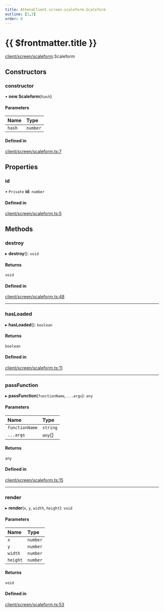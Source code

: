 ```yaml
---
title: AthenaClient.screen.scaleform.Scaleform
outline: [1,3]
order: 0
---
```


# {{ $frontmatter.title }}


[client/screen/scaleform](../modules/client_screen_scaleform.md).Scaleform

## Constructors

### constructor

• **new Scaleform**(`hash`)

#### Parameters

| Name | Type |
| :------ | :------ |
| `hash` | `number` |

#### Defined in

[client/screen/scaleform.ts:7](https://github.com/Stuyk/altv-athena/blob/2ba937d/src/core/client/screen/scaleform.ts#L7)

## Properties

### id

• `Private` **id**: `number`

#### Defined in

[client/screen/scaleform.ts:5](https://github.com/Stuyk/altv-athena/blob/2ba937d/src/core/client/screen/scaleform.ts#L5)

## Methods

### destroy

▸ **destroy**(): `void`

#### Returns

`void`

#### Defined in

[client/screen/scaleform.ts:48](https://github.com/Stuyk/altv-athena/blob/2ba937d/src/core/client/screen/scaleform.ts#L48)

___

### hasLoaded

▸ **hasLoaded**(): `boolean`

#### Returns

`boolean`

#### Defined in

[client/screen/scaleform.ts:11](https://github.com/Stuyk/altv-athena/blob/2ba937d/src/core/client/screen/scaleform.ts#L11)

___

### passFunction

▸ **passFunction**(`functionName`, `...args`): `any`

#### Parameters

| Name | Type |
| :------ | :------ |
| `functionName` | `string` |
| `...args` | `any`[] |

#### Returns

`any`

#### Defined in

[client/screen/scaleform.ts:15](https://github.com/Stuyk/altv-athena/blob/2ba937d/src/core/client/screen/scaleform.ts#L15)

___

### render

▸ **render**(`x`, `y`, `width`, `height`): `void`

#### Parameters

| Name | Type |
| :------ | :------ |
| `x` | `number` |
| `y` | `number` |
| `width` | `number` |
| `height` | `number` |

#### Returns

`void`

#### Defined in

[client/screen/scaleform.ts:53](https://github.com/Stuyk/altv-athena/blob/2ba937d/src/core/client/screen/scaleform.ts#L53)
